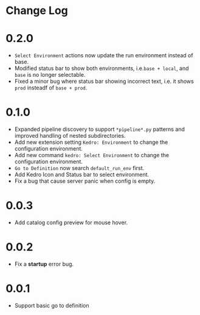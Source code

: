 # Change Log


# 0.2.0
- `Select Environment` actions now update the run environment instead of base.
- Modified status bar to show both environments, i.e.`base + local`, and `base` is no longer selectable.
- Fixed a minor bug where status bar showing incorrect text, i.e. it shows `prod` insteadf of `base + prod`.

# 0.1.0
- Expanded pipeline discovery to support `*pipeline*.py` patterns and improved handling of nested subdirectories.
- Add new extension setting `Kedro: Environment` to change the configuration environment.
- Add new command `kedro: Select Environment` to change the configuration environment.
- `Go to Definition` now search `default_run_env` first.
- Add Kedro Icon and Status bar to select environment.
- Fix a bug that cause server panic when config is empty.

# 0.0.3
- Add catalog config preview for mouse hover.

# 0.0.2
- Fix a **startup** error bug.

# 0.0.1
- Support basic go to definition